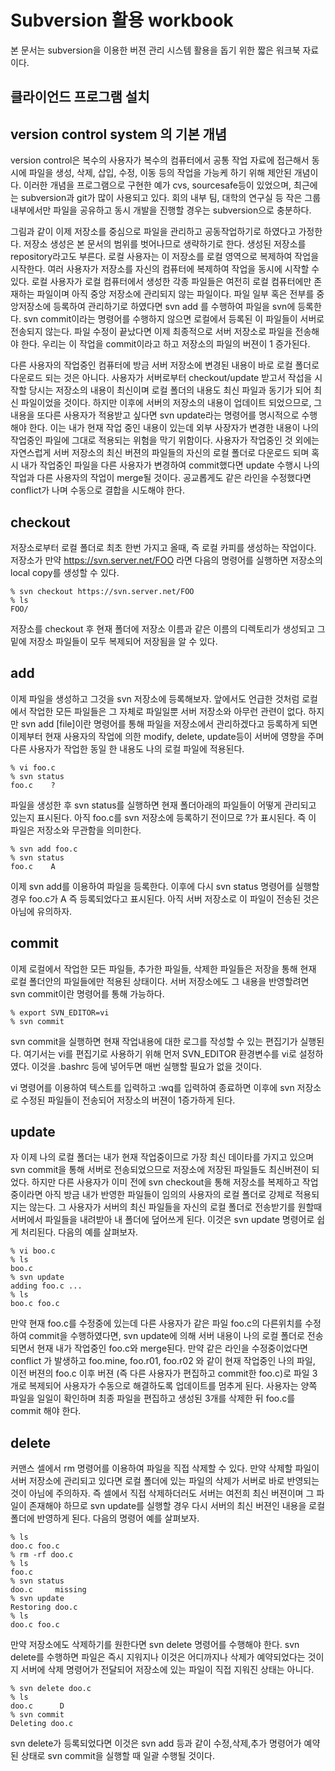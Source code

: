 # Subversion 활용 workbook

본 문서는 subversion을 이용한 버젼 관리 시스템 활용을 돕기 위한 짧은 워크북 자료이다.

## 클라이언드 프로그램 설치

## version control system 의 기본 개념

version control은 복수의 사용자가 복수의 컴퓨터에서 공통 작업 자료에 접근해서 동시에 파일을 생성, 삭제, 삽입, 수정, 이동 등의 작업을 가능케 하기 위해 제안된 개념이다. 이러한 개념을 프로그램으로 구현한 예가 cvs, sourcesafe등이 있었으며, 최근에는 subversion과 git가 많이 사용되고 있다. 회의 내부 팀, 대학의 연구실 등 작은 그룹 내부에서만 파일을 공유하고 동시 개발을 진행할 경우는 subversion으로 충분하다.

그림과 같이 이제 저장소를 중심으로 파일을 관리하고 공동작업하기로 하였다고 가정한다. 저장소 생성은 본 문서의 범위를 벗어나므로 생략하기로 한다. 생성된 저장소를 repository라고도 부른다. 로컬 사용자는 이 저장소를 로컬 영역으로 복제하여 작업을 시작한다. 여러 사용자가 저장소를 자신의 컴퓨터에 복제하여 작업을 동시에 시작할 수 있다. 로컬 사용자가 로컬 컴퓨터에서 생성한 각종 파일들은 여전히 로컬 컴퓨터에만 존재하는 파일이며 아직 중앙 저장소에 관리되지 않는 파일이다. 파일 일부 혹은 전부를 중앙저장소에 등록하여 관리하기로 하였다면 svn add 를 수행하여 파일을 svn에 등록한다. svn commit이라는 명령어를 수행하지 않으면 로컬에서 등록된 이 파일들이 서버로 전송되지 않는다. 파일 수정이 끝났다면 이제 최종적으로 서버 저장소로 파일을 전송해야 한다. 우리는 이 작업을 commit이라고 하고 저장소의 파일의 버젼이 1 증가된다. 

다른 사용자의 작업중인 컴퓨터에 방금 서버 저장소에 변경된 내용이 바로 로컬 폴더로 다운로드 되는 것은 아니다. 사용자가 서버로부터 checkout/update 받고서 작섭을 시작할 당시는 저장소의 내용이 최신이며 로컬 폴더의 내용도 최신 파일과 동기가 되어 최신 파일이었을 것이다. 하지만 이후에 서버의 저장소의 내용이 업데이트 되었으므로, 그 내용을 또다른 사용자가 적용받고 싶다면 svn update라는 명령어를 명시적으로 수행해야 한다. 이는 내가 현재 작업 중인 내용이 있는데 외부 사장자가 변경한 내용이 나의 작업중인 파일에 그대로 적용되는 위험을 막기 위함이다. 사용자가 작업중인 것 외에는 자연스럽게 서버 저장소의 최신 버젼의 파일들의 자신의 로컬 폴더로 다운로드 되며 혹시 내가 작업중인 파일을 다른 사용자가 변경하여 commit했다면 update 수행시 나의 작업과 다른 사용자의 작업이 merge될 것이다. 공교롭게도 같은 라인을 수정했다면 conflict가 나며 수동으로 결합을 시도해야 한다.



## checkout

저장소로부터 로컬 폴더로 최초 한번 가지고 올때, 즉 로컬 카피를 생성하는 작업이다. 저장소가 만약 https://svn.server.net/FOO 라면 다음의 명령어를 실행하면 저장소의 local copy를 생성할 수 있다.

``` shell
% svn checkout https://svn.server.net/FOO
% ls 
FOO/
```
저장소를 checkout 후 현재 폴더에 저장소 이름과 같은 이름의 디렉토리가 생성되고 그 밑에 저장소 파일들이 모두 복제되어 저장됨을 알 수 있다.

## add

이제 파일을 생성하고 그것을 svn 저장소에 등록해보자. 앞에서도 언급한 것처럼 로컬에서 작업한 모든 파일들은 그 자체로 파일일뿐 서버 저장소와 아무런 관련이 없다. 하지만 svn add [file]이란 명령어를 통해 파일을 저장소에서 관리하겠다고 등록하게 되면 이제부터 현재 사용자의 작업에 의한 modify, delete, update등이 서버에 영향을 주며 다른 사용자가 작업한 동일 한 내용도 나의 로컬 파일에 적용된다.

``` shell
% vi foo.c
% svn status
foo.c    ?
```
파일을 생성한 후 svn status를 실행하면 현재 폴더아래의 파일들이 어떻게 관리되고 있는지 표시된다. 아직 foo.c를 svn 저장소에 등록하기 전이므로 ?가 표시된다. 즉 이 파일은 저장소와 무관함을 의미한다. 

``` shell
% svn add foo.c
% svn status
foo.c    A
```

이제 svn add를 이용하여 파일을 등록한다. 이후에 다시 svn status 명령어를 실행할 경우 foo.c가 A 즉 등록되었다고 표시된다. 아직 서버 저장소로 이 파일이 전송된 것은 아님에 유의하자.

## commit

이제 로컬에서 작업한 모든 파일들, 추가한 파일들, 삭제한 파일들은 저장을 통해 현재 로컬 폴더안의 파일들에만 적용된 상태이다. 서버 저장소에도 그 내용을 반영할려면 svn commit이란 명령어를 통해 가능하다. 

``` shell
% export SVN_EDITOR=vi
% svn commit
```

svn commit을 실행하면 현재 작업내용에 대한 로그를 작성할 수 있는 편집기가 실행된다. 여기서는 vi를 편집기로 사용하기 위해 먼저 SVN_EDITOR 환경변수를 vi로 설정하였다. 이것을 .bashrc 등에 넣어두면 매번 실행할 필요가 없을 것이다.

vi 명령어를 이용하여 텍스트를 입력하고 :wq를 입력하여 종료하면 이후에 svn 저장소로 수정된 파일들이 전송되어 저장소의 버젼이 1증가하게 된다.


## update

자 이제 나의 로컬 폴더는 내가 현재 작업중이므로 가장 최신 데이타를 가지고 있으며 svn commit을 통해 서버로 전송되었으므로 저장소에 저장된 파일들도 최신버젼이 되었다. 하지만 다른 사용자가 이미 전에 svn checkout을 통해 저장소를 복제하고 작업중이라면 아직 방금 내가 반영한 파일들이 임의의 사용자의 로컬 폴더로 강제로 적용되지는 않는다. 그 사용자가 서버의 최신 파일들을 자신의 로컬 폴더로 전송받기를 원할때 서버에서 파일들을 내려받아 내 폴더에 덮어쓰게 된다. 이것은 svn update 명령어로 쉽게 처리된다. 다음의 예를 살펴보자.

``` shell
% vi boo.c
% ls
boo.c
% svn update
adding foo.c ...
% ls
boo.c foo.c
```
만약 현재 foo.c를 수정중에 있는데 다른 사용자가 같은 파일 foo.c의 다른위치를 수정하여 commit을 수행하였다면, svn update에 의해 서버 내용이 나의 로컬 폴더로 전송되면서 현재 내가 작업중인 foo.c와 merge된다. 만약 같은 라인을 수정중이었다면 conflict 가 발생하고 foo.mine, foo.r01, foo.r02 와 같이 현재 작업중인 나의 파일, 이전 버젼의 foo.c 이후 버젼 (즉 다른 사용자가 편집하고 commit한 foo.c)로 파일 3개로 복제되어 사용자가 수동으로 해결하도록 업데이트를 멈추게 된다. 사용자는 양쪽 파일을 일일이 확인하며 최종 파일을 편집하고 생성된 3개를 삭제한 뒤 foo.c를 commit 해야 한다.

## delete

커맨스 셀에서 rm 명령어를 이용하여 파일을 직접 삭제할 수 있다. 만약 삭제할 파일이 서버 저장소에 관리되고 있다면 로컬 폴더에 있는 파일의 삭제가 서버로 바로 반영되는 것이 아님에 주의하자. 즉 셀에서 직접 삭제하더러도 서버는 여전희 최신 버젼이며 그 파일이 존재해야 하므로 svn update를 실행할 경우 다시 서버의 최신 버젼인 내용을 로컬 폴더에 반영하게 된다. 다음의 명령어 예를 살펴보자.

``` shell
% ls 
doo.c foo.c
% rm -rf doo.c
% ls
foo.c
% svn status
doo.c     missing
% svn update
Restoring doo.c
% ls
doo.c foo.c
```

만약 저장소에도 삭제하기를 원한다면 svn delete 명령어를 수행해야 한다. svn delete를 수행하면 파일은 즉시 지워지나 이것은 어디까지나 삭제가 예약되었다는 것이지 서버에 삭제 명령어가 전달되어 저장소에 있는 파일이 직접 지워진 상태는 아니다.

``` shell
% svn delete doo.c
% ls 
doo.c      D
% svn commit
Deleting doo.c
```

svn delete가 등록되었다면 이것은 svn add 등과 같이 수정,삭제,추가 명령어가 예약된 상태로 svn commit을 실행할 때 일괄 수행될 것이다.



